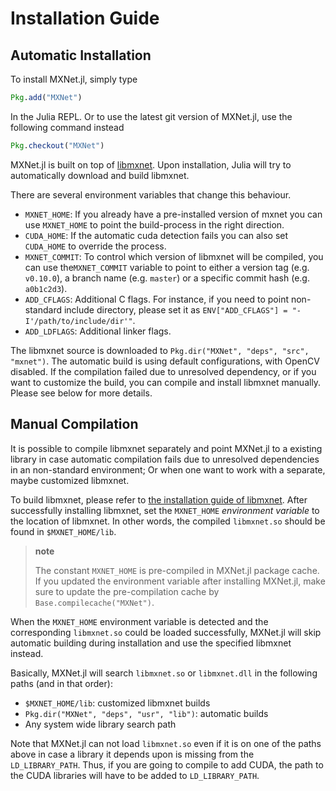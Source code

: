 Installation Guide
==================

Automatic Installation
----------------------

To install MXNet.jl, simply type

```julia
Pkg.add("MXNet")
```

In the Julia REPL. Or to use the latest git version of MXNet.jl, use the
following command instead

```julia
Pkg.checkout("MXNet")
```

MXNet.jl is built on top of [libmxnet](https://github.com/dmlc/mxnet).
Upon installation, Julia will try to automatically download and build
libmxnet.

There are several environment variables that change this behaviour.

- `MXNET_HOME`: If you already have a pre-installed version of mxnet
  you can use `MXNET_HOME` to point the build-process in the right direction.
- `CUDA_HOME`: If the automatic cuda detection fails you can also set `CUDA_HOME`
  to override the process.
- `MXNET_COMMIT`: To control which version of libmxnet will be compiled,
  you can use the`MXNET_COMMIT` variable to point to either a version tag
  (e.g. `v0.10.0`), a branch name (e.g. `master`) or a specific commit hash
  (e.g. `a0b1c2d3`).
- `ADD_CFLAGS`: Additional C flags. For instance,
  if you need to point non-standard include directory, please set it as
  `ENV["ADD_CFLAGS"] = "-I'/path/to/include/dir'"`.
- `ADD_LDFLAGS`: Additional linker flags.

The libmxnet source is downloaded to `Pkg.dir("MXNet", "deps", "src", "mxnet")`.
The automatic build is using default configurations, with OpenCV disabled.
If the compilation failed due to unresolved dependency, or if
you want to customize the build, you can compile and
install libmxnet manually. Please see below for more details.

Manual Compilation
------------------

It is possible to compile libmxnet separately and point MXNet.jl to a
existing library in case automatic compilation fails due to
unresolved dependencies in an non-standard environment; Or when one want
to work with a separate, maybe customized libmxnet.

To build libmxnet, please refer to [the installation guide of
libmxnet](https://mxnet.incubator.apache.org/install/index.html). After
successfully installing libmxnet, set the `MXNET_HOME` *environment
variable* to the location of libmxnet. In other words, the compiled
`libmxnet.so` should be found in `$MXNET_HOME/lib`.

> **note**
>
> The constant `MXNET_HOME` is pre-compiled in MXNet.jl package cache.
> If you updated the environment variable after installing MXNet.jl,
> make sure to update the pre-compilation cache by
> `Base.compilecache("MXNet")`.

When the `MXNET_HOME` environment variable is detected and the
corresponding `libmxnet.so` could be loaded successfully, MXNet.jl will
skip automatic building during installation and use the specified
libmxnet instead.

Basically, MXNet.jl will search `libmxnet.so` or `libmxnet.dll` in the
following paths (and in that order):

-   `$MXNET_HOME/lib`: customized libmxnet builds
-   `Pkg.dir("MXNet", "deps", "usr", "lib")`: automatic builds
-   Any system wide library search path

Note that MXNet.jl can not load `libmxnet.so` even if it is on one of
the paths above in case a library it depends upon is missing from the
`LD_LIBRARY_PATH`. Thus, if you are going to compile to add CUDA, the
path to the CUDA libraries will have to be added to `LD_LIBRARY_PATH`.

